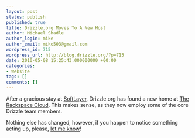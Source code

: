 ```yaml
---
layout: post
status: publish
published: true
title: Drizzle.org Moves To A New Host
author: Michael Shadle
author_login: mike
author_email: mike503@gmail.com
wordpress_id: 715
wordpress_url: http://blog.drizzle.org/?p=715
date: 2010-05-08 15:25:43.000000000 +00:00
categories:
- Website
tags: []
comments: []
---
```

After a gracious stay at <a href="http://www.softlayer.com/" target="_blank">SoftLayer</a>, Drizzle.org has found a new home at <a href="http://www.rackspacecloud.com/">The Rackspace Cloud</a>. This makes sense, as they now employ some of the core Drizzle team members.

Nothing else has changed, however, if you happen to notice something acting up, please, <a href="mailto:mike503@gmail.com?Drizzle.org%20Website%20Issues">let me know</a>!
